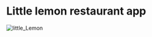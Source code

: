 # Little lemon restaurant app

![little_Lemon](https://github.com/user-attachments/assets/187099aa-5a48-48db-87cd-c244d45592e0)
